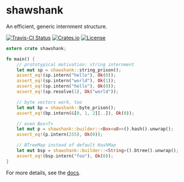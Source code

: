 shawshank
=========

An efficient, generic internment structure.

[![Travis-CI Status](https://travis-ci.org/kinghajj/shawshank.png?branch=master)](https://travis-ci.org/kinghajj/shawshank)
[![Crates.io](https://img.shields.io/crates/v/shawshank.svg?maxAge=2592000)](https://crates.io/crates/shawshank)
[![License](https://img.shields.io/crates/l/shawshank.svg)](LICENSE)

```rust
extern crate shawshank;

fn main() {
    // prototypical motivation: string internment
    let mut sp = shawshank::string_prison();
    assert_eq!(sp.intern("hello"), Ok(0));
    assert_eq!(sp.intern("world"), Ok(1));
    assert_eq!(sp.intern("hello"), Ok(0));
    assert_eq!(sp.resolve(1), Ok("world"));

    // byte vectors work, too
    let mut bp = shawshank::byte_prison();
    assert_eq!(bp.intern(&[0, 1, 2][..]), Ok(0));

    // even Box<T>
    let mut p = shawshank::builder::<Box<u8>>().hash().unwrap();
    assert_eq!(p.intern(255), Ok(0));

    // BTreeMap instead of default HashMap
    let mut bsp = shawshank::builder::<String>().btree().unwrap();
    assert_eq!(bsp.intern("foo"), Ok(0));
}
```

For more details, see the [docs].

[docs]: https://kinghajj.github.io/shawshank/shawshank/index.html
